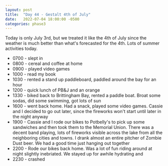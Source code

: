 ```yaml
---
layout: post
title:  "Day 44 - Gestalt 4th of July"
date:   2022-07-04 18:00:00 -0500
categories: phase3
---
```


Today is only July 3rd, but we treated it like the 4th of July since the weather is much better than what's forecasted
for the 4th. Lots of summer activities today.

* 0700 - slept in
* 0800 - cereal and coffee at home
* 0900 - played video games
* 1000 - read my book
* 1030 - rented a stand up paddleboard, paddled around the bay for an hour
* 1200 - quick lunch of PB&J and an orange
* 1330 - biked back to Brittingham Bay, rented a paddle boat. Broat some sodas, did some swimming, got lots of sun
* 1600 - went back home. Had a snack, played some video games. Cassie and I decided to go out later, since the fireworks
won't start until later in the night anyway
* 1900 - Cassie and I rode our bikes to Potbelly's to pick up some sandwiches and then took them to the Memorial Union. 
There was a decent band playing, lots of fireworks visible across the lake from all the neighboring cities and towns.
I drank almost an entire pitcher of Zombie Dust beer. We had a good time just hanging out together
* 2200 - Rode our bikes back home. Was a lot of fun riding around at night slightly inebriated. We stayed up for awhile hydrating
and 
* 2230 - crashed
